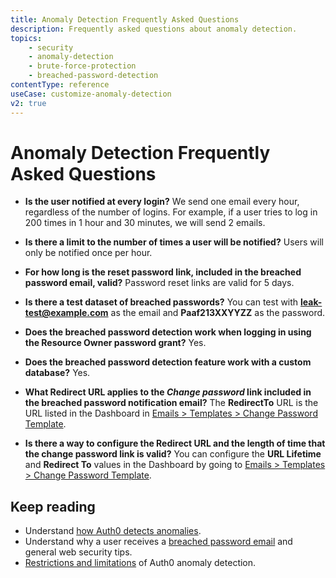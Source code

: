 ```yaml
---
title: Anomaly Detection Frequently Asked Questions
description: Frequently asked questions about anomaly detection.
topics:
    - security
    - anomaly-detection
    - brute-force-protection
    - breached-password-detection
contentType: reference
useCase: customize-anomaly-detection
v2: true
---
```

# Anomaly Detection Frequently Asked Questions

* **Is the user notified at every login?**
We send one email every hour, regardless of the number of logins. For example, if a user tries to log in 200 times in 1 hour and 30 minutes, we will send 2 emails.

* **Is there a limit to the number of times a user will be notified?**
Users will only be notified once per hour.

* **For how long is the reset password link, included in the breached password email, valid?**
Password reset links are valid for 5 days.

* **Is there a test dataset of breached passwords?**
You can test with **leak-test@example.com** as the email and **Paaf213XXYYZZ** as the password. 

* **Does the breached password detection work when logging in using the Resource Owner password grant?**
Yes.

* **Does the breached password detection feature work with a custom database?**
Yes.

* **What Redirect URL applies to the *Change password* link included in the breached password notification email?**
The **RedirectTo** URL is the URL listed in the Dashboard in [Emails > Templates > Change Password Template](${manage_url}/#/emails).

* **Is there a way to configure the Redirect URL and the length of time that the change password link is valid?**
You can configure the **URL Lifetime** and **Redirect To** values in the Dashboard by going to [Emails > Templates > Change Password Template](${manage_url}/#/emails).

## Keep reading
* Understand [how Auth0 detects anomalies](/anomaly-detection/concepts/overview-anomaly-detection).
* Understand why a user receives a [breached password email](/anomaly-detection/concepts/breached-passwords) and general web security tips.
* [Restrictions and limitations](/anomaly-detection/references/anomaly-detection-restrictions-limitations) of Auth0 anomaly detection.